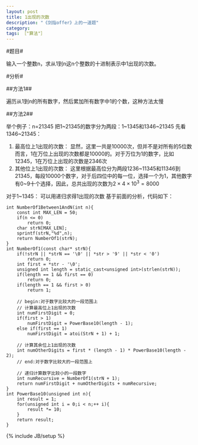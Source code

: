 ```yaml
---
layout: post
title: 1出现的次数
description: "《剑指offer》上的一道题"
category:
tags: ［"算法"］
---
```


#题目#

输入一个整数n，求从1到n这n个整数的十进制表示中1出现的次数。

#分析#

##方法1##

遍历从1到n的所有数字，然后累加所有数字中1的个数，这种方法太慢

##方法2##

举个例子：n=21345
把1~21345的数字分为两段：1~1345和1346~21345
先看1346~21345：

1. 最高位上1出现的次数：
    显然，这里一共是10000次，但并不是对所有的5位数而言，1在万位上出现的次数都是10000的。对于万位为1的数字，比如12345，1在万位上出现的次数是2346次
2. 其他位上1出现的次数：
    这里根据最高位分为两段1236~11345和11346到21345，每段10000个数字，对于后四位中的每一位，选择一个为1，其他数字有0~9十个选择，因此，总共出现的次数为$2\times4\times10^3=8000$

对于1~1345：
可以用递归求得1出现的次数
基于前面的分析，代码如下：

    int NumberOf1Between1AndN(int n){
        const int MAX_LEN = 50;
        if(n <= 0)
            return 0;
        char strN[MAX_LEN];
        sprintf(strN,"%d",n);
        return NumberOf1(strN);
    }
    int NumberOf1(const char* strN){
        if(!strN || *strN == '\0' || *str > '9' || *str < '0')
            return 0;
        int first = *str - '\0';
        unsigned int length = static_cast<unsigned int>(strlen(strN));
        if(length == 1 && first == 0)
            return 0;
        if(length == 1 && first > 0)
            return 1;
    
        // begin:对于数字比较大的一段范围上
        // 计算最高位上1出现的次数
        int numFirstDigit = 0;
        if(first > 1)
            numFirstDigit = PowerBase10(length - 1);
        else if(first == 1)
            numFirstDigit = atoi(StrN + 1) + 1;
    
        // 计算其余位上1出现的次数
        int numOtherDigits = first * (length - 1) * PowerBase10(length - 2);
        // end:对于数字比较大的一段范围上
    
        // 递归计算数字比较小的一段数字
        int numRecursive = NumberOf1(strN + 1);
        return numFirstDigit + numOtherDigits + numRecursive;
    }
    int PowerBase10(unsigned int n){
        int result = 1;
        for(unsigned int i = 0;i < n;++ i){
            result *= 10;
        }
        return result;
    }

{% include JB/setup %}

